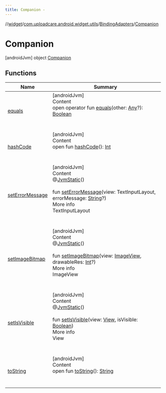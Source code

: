 ```yaml
---
title: Companion -
---
```

//[widget](../../../index.md)/[com.uploadcare.android.widget.utils](../../index.md)/[BindingAdapters](../index.md)/[Companion](index.md)



# Companion  
 [androidJvm] object [Companion](index.md)   


## Functions  
  
|  Name|  Summary| 
|---|---|
| <a name="kotlin/Any/equals/#kotlin.Any?/PointingToDeclaration/"></a>[equals](../../../com.uploadcare.android.widget.worker/-uploadcare-work-manager-initializer/index.md#%5Bkotlin%2FAny%2Fequals%2F%23kotlin.Any%3F%2FPointingToDeclaration%2F%5D%2FFunctions%2F814613827)| <a name="kotlin/Any/equals/#kotlin.Any?/PointingToDeclaration/"></a>[androidJvm]  <br>Content  <br>open operator fun [equals](../../../com.uploadcare.android.widget.worker/-uploadcare-work-manager-initializer/index.md#%5Bkotlin%2FAny%2Fequals%2F%23kotlin.Any%3F%2FPointingToDeclaration%2F%5D%2FFunctions%2F814613827)(other: [Any](https://kotlinlang.org/api/latest/jvm/stdlib/kotlin/-any/index.html)?): [Boolean](https://kotlinlang.org/api/latest/jvm/stdlib/kotlin/-boolean/index.html)  <br><br><br>
| <a name="kotlin/Any/hashCode/#/PointingToDeclaration/"></a>[hashCode](../../../com.uploadcare.android.widget.worker/-uploadcare-work-manager-initializer/index.md#%5Bkotlin%2FAny%2FhashCode%2F%23%2FPointingToDeclaration%2F%5D%2FFunctions%2F814613827)| <a name="kotlin/Any/hashCode/#/PointingToDeclaration/"></a>[androidJvm]  <br>Content  <br>open fun [hashCode](../../../com.uploadcare.android.widget.worker/-uploadcare-work-manager-initializer/index.md#%5Bkotlin%2FAny%2FhashCode%2F%23%2FPointingToDeclaration%2F%5D%2FFunctions%2F814613827)(): [Int](https://kotlinlang.org/api/latest/jvm/stdlib/kotlin/-int/index.html)  <br><br><br>
| <a name="com.uploadcare.android.widget.utils/BindingAdapters.Companion/setErrorMessage/#com.google.android.material.textfield.TextInputLayout#kotlin.String?/PointingToDeclaration/"></a>[setErrorMessage](set-error-message.md)| <a name="com.uploadcare.android.widget.utils/BindingAdapters.Companion/setErrorMessage/#com.google.android.material.textfield.TextInputLayout#kotlin.String?/PointingToDeclaration/"></a>[androidJvm]  <br>Content  <br>@[JvmStatic](https://kotlinlang.org/api/latest/jvm/stdlib/kotlin.jvm/-jvm-static/index.html)()  <br>  <br>fun [setErrorMessage](set-error-message.md)(view: TextInputLayout, errorMessage: [String](https://kotlinlang.org/api/latest/jvm/stdlib/kotlin/-string/index.html)?)  <br>More info  <br>TextInputLayout  <br><br><br>
| <a name="com.uploadcare.android.widget.utils/BindingAdapters.Companion/setImageBitmap/#android.widget.ImageView#kotlin.Int?/PointingToDeclaration/"></a>[setImageBitmap](set-image-bitmap.md)| <a name="com.uploadcare.android.widget.utils/BindingAdapters.Companion/setImageBitmap/#android.widget.ImageView#kotlin.Int?/PointingToDeclaration/"></a>[androidJvm]  <br>Content  <br>@[JvmStatic](https://kotlinlang.org/api/latest/jvm/stdlib/kotlin.jvm/-jvm-static/index.html)()  <br>  <br>fun [setImageBitmap](set-image-bitmap.md)(view: [ImageView](https://developer.android.com/reference/kotlin/android/widget/ImageView.html), drawableRes: [Int](https://kotlinlang.org/api/latest/jvm/stdlib/kotlin/-int/index.html)?)  <br>More info  <br>ImageView  <br><br><br>
| <a name="com.uploadcare.android.widget.utils/BindingAdapters.Companion/setIsVisible/#android.view.View#kotlin.Boolean/PointingToDeclaration/"></a>[setIsVisible](set-is-visible.md)| <a name="com.uploadcare.android.widget.utils/BindingAdapters.Companion/setIsVisible/#android.view.View#kotlin.Boolean/PointingToDeclaration/"></a>[androidJvm]  <br>Content  <br>@[JvmStatic](https://kotlinlang.org/api/latest/jvm/stdlib/kotlin.jvm/-jvm-static/index.html)()  <br>  <br>fun [setIsVisible](set-is-visible.md)(view: [View](https://developer.android.com/reference/kotlin/android/view/View.html), isVisible: [Boolean](https://kotlinlang.org/api/latest/jvm/stdlib/kotlin/-boolean/index.html))  <br>More info  <br>View  <br><br><br>
| <a name="kotlin/Any/toString/#/PointingToDeclaration/"></a>[toString](../../../com.uploadcare.android.widget.worker/-uploadcare-work-manager-initializer/index.md#%5Bkotlin%2FAny%2FtoString%2F%23%2FPointingToDeclaration%2F%5D%2FFunctions%2F814613827)| <a name="kotlin/Any/toString/#/PointingToDeclaration/"></a>[androidJvm]  <br>Content  <br>open fun [toString](../../../com.uploadcare.android.widget.worker/-uploadcare-work-manager-initializer/index.md#%5Bkotlin%2FAny%2FtoString%2F%23%2FPointingToDeclaration%2F%5D%2FFunctions%2F814613827)(): [String](https://kotlinlang.org/api/latest/jvm/stdlib/kotlin/-string/index.html)  <br><br><br>

